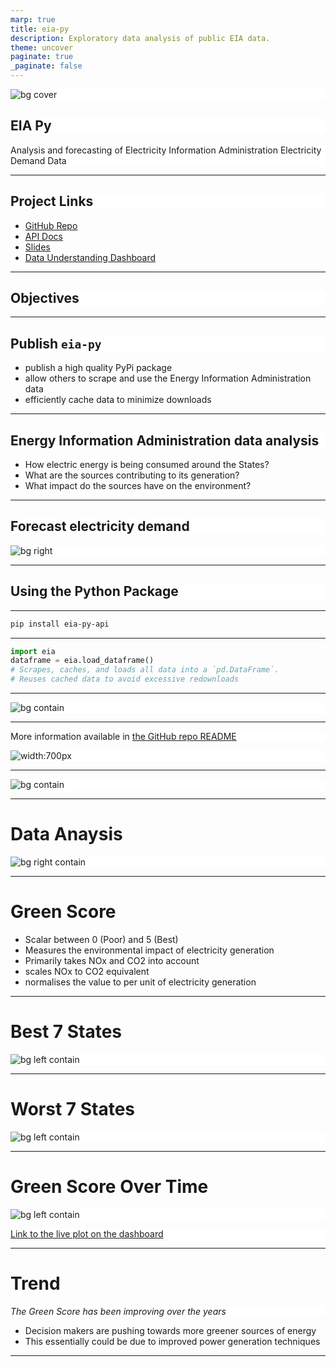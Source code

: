 ```yaml
---
marp: true
title: eia-py
description: Exploratory data analysis of public EIA data.
theme: uncover
paginate: true
_paginate: false
---
```


![bg cover](img/panel-1.png)

<style scoped>
h2, p {
  background-color: rgba(255, 255, 255, 0.9);
}
</style>

## EIA Py

Analysis and forecasting of Electricity Information Administration Electricity Demand Data

---

## Project Links

- [GitHub Repo](https://github.com/lukewood/eia-py)
- [API Docs](https://lukewood.github.io/eia-py)
- [Slides](https://lukewood.github.io/eia-py/slides)
- [Data Understanding Dashboard](https://lukewood.github.io/eia-py/dashboard/)

---

## Objectives

---

## Publish `eia-py`

- publish a high quality PyPi package
- allow others to scrape and use the Energy Information Administration data
- efficiently cache data to minimize downloads

---

## Energy Information Administration data analysis

- How electric energy is being consumed around the States?
- What are the sources contributing to its generation?
- What impact do the sources have on the environment?

---

## Forecast electricity demand

![bg right](img/forecast.png)

---

## Using the Python Package

---

```bash
pip install eia-py-api
```

---

```python
import eia
dataframe = eia.load_dataframe()
# Scrapes, caches, and loads all data into a `pd.DataFrame`.
# Reuses cached data to avoid excessive redownloads
```

---

![bg contain](img/using-the-code.png)

---

More information available in [the GitHub repo README](https://github.com/lukewood/eia-py)

![width:700px](img/quickstart.png)

---

![bg contain](img/overview.jpg)

<!--
- The energy information authority exposes all the data it collects via an API. To access this API we need to request for a key.
- This process is fairly straightforward and you can obtain it from https://www.eia.gov/opendata/index.php.
- The API Docs are available at https://www.eia.gov/opendata/documentation.php.
- The Structure of the API is shown in the figure on this slide.
- We have designed a script that fetches the Electricity data from the API and structures the data as a data frame.
- This can be loaded using the eia.loaders.load_dataframe() method by passing in the table that we would like to analyse.
- There are a total of 19 tables under the electricity category. We have tried to obtain some meaningful insights from these tables in this project.
-->

---

# Data Anaysis

![bg right contain](img/line-chart.png)

---

# Green Score

- Scalar between 0 (Poor) and 5 (Best)
- Measures the environmental impact of electricity generation
- Primarily takes NOx and CO2 into account
- scales NOx to CO2 equivalent
-  normalises the value to per unit of electricity generation

---

# Best 7 States

![bg left contain](img/best-7.png)

---

# Worst 7 States

![bg left contain](img/worst-7.png)

---


# Green Score Over Time
![bg left contain](img/greenscore.png)

[Link to the live plot on the dashboard]()

---

# Trend

_The Green Score has been improving over the years_

- Decision makers are pushing towards more greener sources of energy
- This essentially could be due to improved power generation techniques

---
